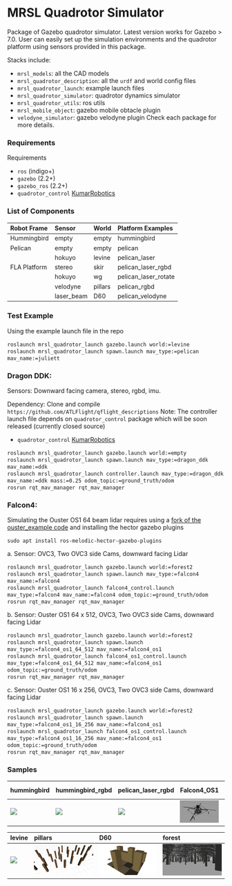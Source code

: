 MRSL Quadrotor Simulator
=============
Package of Gazebo quadrotor simulator. Latest version works for Gazebo > 7.0.
User can easily set up the simulation environments and the quadrotor platform using sensors provided in this package.

Stacks include:
  - `mrsl_models`: all the CAD models
  - `mrsl_quadrotor_description`: all the `urdf` and world config files
  - `mrsl_quadrotor_launch`: example launch files
  - `mrsl_quadrotor_simulator`: quadrotor dynamics simulator
  - `mrsl_quadrotor_utils`: ros utils
  - `mrsl_mobile_object`: gazebo mobile obtacle plugin
  - `velodyne_simulator`: gazebo velodyne plugin
Check each package for more details.

### Requirements
Requirements
 - `ros` (indigo+)
 - `gazebo` (2.2+)
 - `gazebo_ros` (2.2+)
 - `quadrotor_control` [KumarRobotics](https://github.com/KumarRobotics/quadrotor_control)

### List of Components
  Robot Frame          |  Sensor | World | Platform Examples
  :------------------- |:-----   | :-----| :-------
  Hummingbird          |  empty  | empty | hummingbird
  Pelican              |  empty  | empty | pelican
  |                    |  hokuyo | levine| pelican\_laser
  FLA Platform         |  stereo | skir  | pelican\_laser\_rgbd
  |                    |  hokuyo | wg    | pelican\_laser\_rotate
  |                    |velodyne | pillars| pelican\_rgbd
  |                    | laser\_beam | D60| pelican\_velodyne

### Test Example
Using the example launch file in the repo
```
roslaunch mrsl_quadrotor_launch gazebo.launch world:=levine
roslaunch mrsl_quadrotor_launch spawn.launch mav_type:=pelican mav_name:=juliett
```

### Dragon DDK:

Sensors: Downward facing camera, stereo, rgbd, imu.

Dependency: Clone and compile `https://github.com/ATLFlight/qflight_descriptions`
Note: The controller launch file depends on `quadrotor_control` package which will be soon released (currently closed source)
- `quadrotor_control` [KumarRobotics](https://github.com/KumarRobotics/quadrotor_control)
```
roslaunch mrsl_quadrotor_launch gazebo.launch world:=empty
roslaunch mrsl_quadrotor_launch spawn.launch mav_type:=dragon_ddk mav_name:=ddk
roslaunch mrsl_quadrotor_launch controller.launch mav_type:=dragon_ddk mav_name:=ddk mass:=0.25 odom_topic:=ground_truth/odom
rosrun rqt_mav_manager rqt_mav_manager
```

### Falcon4:

Simulating the Ouster OS1 64 beam lidar requires using a [fork of the ouster_example code](https://github.com/wilselby/ouster_example)
and installing the hector gazebo plugins
```
sudo apt install ros-melodic-hector-gazebo-plugins
```
 a. Sensor: OVC3, Two OVC3 side Cams, downward facing Lidar
```
roslaunch mrsl_quadrotor_launch gazebo.launch world:=forest2
roslaunch mrsl_quadrotor_launch spawn.launch mav_type:=falcon4 mav_name:=falcon4
roslaunch mrsl_quadrotor_launch falcon4_control.launch mav_type:=falcon4 mav_name:=falcon4 odom_topic:=ground_truth/odom
rosrun rqt_mav_manager rqt_mav_manager
```
 b. Sensor: Ouster OS1 64 x 512, OVC3, Two OVC3 side Cams, downward facing Lidar
```
roslaunch mrsl_quadrotor_launch gazebo.launch world:=forest2
roslaunch mrsl_quadrotor_launch spawn.launch mav_type:=falcon4_os1_64_512 mav_name:=falcon4_os1
roslaunch mrsl_quadrotor_launch falcon4_os1_control.launch mav_type:=falcon4_os1_64_512 mav_name:=falcon4_os1 odom_topic:=ground_truth/odom
rosrun rqt_mav_manager rqt_mav_manager
```

 c. Sensor: Ouster OS1 16 x 256, OVC3, Two OVC3 side Cams, downward facing Lidar
```
roslaunch mrsl_quadrotor_launch gazebo.launch world:=forest2
roslaunch mrsl_quadrotor_launch spawn.launch mav_type:=falcon4_os1_16_256 mav_name:=falcon4_os1
roslaunch mrsl_quadrotor_launch falcon4_os1_control.launch mav_type:=falcon4_os1_16_256 mav_name:=falcon4_os1 odom_topic:=ground_truth/odom
rosrun rqt_mav_manager rqt_mav_manager
```
### Samples
  hummingbird | hummingbird\_rgbd | pelican\_laser\_rgbd | Falcon4\_OS1 | mobile object
  :---------- | :-------------- | :------------------ | :----------- | :-----------
  <img src="./mrsl_models/samples/hummingbird.jpg" width="128"> | <img src="./mrsl_models/samples/hummingbird_rgbd.jpg" width="128"> | <img src="./mrsl_models/samples/pelican_laser_rgbd.jpg" width="128"> | <img src="./mrsl_models/samples/Falcon4.jpg" width="128"> | <img src="./mrsl_models/samples/mobile_object.jpg" width="128">

  levine | pillars | D60 | forest
  :---------- | :-------------- | :----------- | :-----------
  <img src="./mrsl_models/samples/levine.jpg" width="180"> | <img src="./mrsl_models/samples/pillars.png" width="180"> | <img src="./mrsl_models/samples/D60.png" width="180"> | <img src="./mrsl_models/samples/Forest.jpg" width="180">


